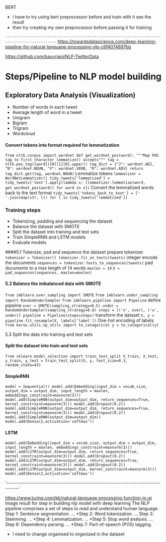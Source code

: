 BERT
- I have to try using bert preprocessor before and train with it
see the result 
- then try creating my own preprocessor before passing it for training


`---------------------------------------------------------------------------------------------`
https://towardsdatascience.com/deep-learning-pipeline-for-natural-language-processing-nlp-c6f4074897bb

https://github.com/bauyrjanj/NLP-TwitterData
# Steps/Pipeline to NLP model building

##  Exploratory Data Analysis (Visualization)

- Number of words in each tweet
- Average length of word in a tweet
- Unigram
- Bigram
- Trigram
- Wordcloud



#### Convert tokens into format required for lemmatization
`from nltk.corpus import wordnet
def get_wordnet_pos(word):
    """Map POS tag to first character lemmatize() accepts"""
    tag = nltk.pos_tag([word])[0][1][0].upper()
    tag_dict = {"J": wordnet.ADJ,
                "N": wordnet.NOUN,
                "V": wordnet.VERB,
                "R": wordnet.ADV}
return tag_dict.get(tag, wordnet.NOUN)`
 Lemmatize tokens
`lemmatizer = WordNetLemmatizer()
tidy_tweets['lemmatized'] = tidy_tweets['text'].apply(lambda x: [lemmatizer.lemmatize(word, get_wordnet_pos(word)) for word in x])`
 Convert the lemmatized words back to the text format
`tidy_tweets['tokens_back_to_text'] = [' '.join(map(str, l)) for l in tidy_tweets['lemmatized']]`





### Training steps
- Tokenizing, padding and sequencing the dataset
- Balance the dataset with SMOTE
- Split the dataset into training and test sets
- Train SimpleRNN and LSTM models
- Evaluate models


####5.1 Tokenize, pad and sequence the dataset
prepare tokenizer 
`tokenizer = Tokenizer() tokenizer.fit_on_texts(tweets)`
 integer encode the documents
`sequences = tokenizer.texts_to_sequences(tweets)`
 pad documents to a max length of 14 words 
`maxlen = 14`
`X = pad_sequences(sequences, maxlen=maxlen)`

#### 5.2 Balance the imbalanced data with SMOTE
`from imblearn.over_sampling import SMOTE`
`from imblearn.under_sampling import RandomUnderSampler`
`from imblearn.pipeline import Pipeline`
 define pipeline
`over = SMOTE(sampling_strategy=0.5)
under = RandomUnderSampler(sampling_strategy=0.8)
steps = [('o', over), ('u', under)]
pipeline = Pipeline(steps=steps)`
transform the dataset
`X, y = pipeline.fit_resample(X, labels['label'])`
 One-hot encoding of labels
`from keras.utils.np_utils import to_categorical
y = to_categorical(y)`


5.3 Split the data into training and test sets

#### Split the dataset into train and test sets
`from sklearn.model_selection import train_test_split
X_train, X_test, y_train, y_test = train_test_split(X, y, test_size=0.3, random_state=43)`


#### SimpleRNN
`model = Sequential()
model.add(Embedding(input_dim = vocab_size, output_dim = output_dim, input_length = maxlen, embeddings_constraint=maxnorm(3)))
model.add(SimpleRNN(output_dim=output_dim, return_sequences=True, kernel_constraint=maxnorm(3)))
model.add(Dropout(0.2))
model.add(SimpleRNN(output_dim=output_dim, return_sequences=True, kernel_constraint=maxnorm(3)))
model.add(Dropout(0.2))
model.add(SimpleRNN(output_dim=output_dim))
model.add(Dense(2,activation='softmax'))`


#### LSTM
`model.add(Embedding(input_dim = vocab_size, output_dim = output_dim, input_length = maxlen, embeddings_constraint=maxnorm(3)))
model.add(LSTM(output_dim=output_dim, return_sequences=True, kernel_constraint=maxnorm(3)))
model.add(Dropout(0.2))
model.add(LSTM(output_dim=output_dim, return_sequences=True, kernel_constraint=maxnorm(3)))
model.add(Dropout(0.2))
model.add(LSTM(output_dim=output_dim, kernel_constraint=maxnorm(3)))
model.add(Dense(2,activation='softmax'))`




'------------------------------------------------------------------------------------`

https://www.turing.com/kb/natural-language-processing-function-in-ai
Image result for step in building nlp model with deep learning
The NLP pipeline comprises a set of steps to read and understand human language.
Step 1: Sentence segmentation. ...
*Step 2: Word tokenization. ...
Step 3: Stemming. ...
*Step 4: Lemmatization. ...
*Step 5: Stop word analysis. ...
Step 6: Dependency parsing. ...
*Step 7: Part-of-speech (POS) tagging.


- I need to change organised to organized in the dataset


